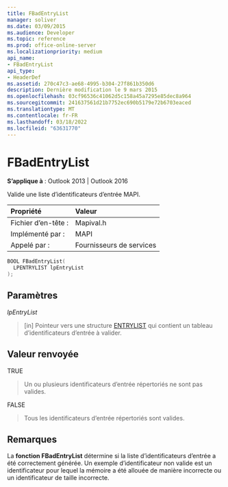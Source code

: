 ```yaml
---
title: FBadEntryList
manager: soliver
ms.date: 03/09/2015
ms.audience: Developer
ms.topic: reference
ms.prod: office-online-server
ms.localizationpriority: medium
api_name:
- FBadEntryList
api_type:
- HeaderDef
ms.assetid: 270c47c3-ae68-4995-b304-27f861b350d6
description: Dernière modification le 9 mars 2015
ms.openlocfilehash: 03cf96536c41062d5c158a45a7295e85dec8a964
ms.sourcegitcommit: 241637561d21b7752ec690b5179e72b6703eaced
ms.translationtype: MT
ms.contentlocale: fr-FR
ms.lasthandoff: 03/18/2022
ms.locfileid: "63631770"
---
```

# <a name="fbadentrylist"></a>FBadEntryList

  
  
**S’applique à** : Outlook 2013 | Outlook 2016 
  
Valide une liste d’identificateurs d’entrée MAPI. 
  
|Propriété |Valeur |
|:-----|:-----|
|Fichier d’en-tête :  <br/> |Mapival.h  <br/> |
|Implémenté par :  <br/> |MAPI  <br/> |
|Appelé par :  <br/> |Fournisseurs de services  <br/> |
   
```cpp
BOOL FBadEntryList(
  LPENTRYLIST lpEntryList
);
```

## <a name="parameters"></a>Paramètres

 _lpEntryList_
  
> [in] Pointeur vers une structure [ENTRYLIST](entrylist.md) qui contient un tableau d’identificateurs d’entrée à valider. 
    
## <a name="return-value"></a>Valeur renvoyée

TRUE 
  
> Un ou plusieurs identificateurs d’entrée répertoriés ne sont pas valides. 
    
FALSE 
  
> Tous les identificateurs d’entrée répertoriés sont valides.
    
## <a name="remarks"></a>Remarques

La **fonction FBadEntryList** détermine si la liste d’identificateurs d’entrée a été correctement générée. Un exemple d’identificateur non valide est un identificateur pour lequel la mémoire a été allouée de manière incorrecte ou un identificateur de taille incorrecte. 
  

